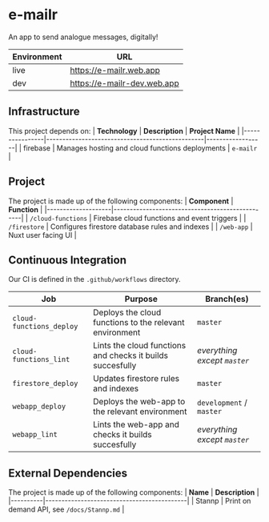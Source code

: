 # e-mailr
An app to send analogue messages, digitally!

| **Environment** | **URL**                     |
|-----------------|-----------------------------|
| live            | https://e-mailr.web.app     |
| dev             | https://e-mailr-dev.web.app |

## Infrastructure
This project depends on:
| **Technology** | **Description**                                 | **Project Name** |
|----------------|-------------------------------------------------|------------------|
| firebase       | Manages hosting and cloud functions deployments | `e-mailr`        |

## Project
The project is made up of the following components:
| **Component**      | **Function**                                    |
|--------------------|-------------------------------------------------|
| `/cloud-functions` | Firebase cloud functions and event triggers     |
| `/firestore`       | Configures firestore database rules and indexes |
| `/web-app`         | Nuxt user facing UI                             |

## Continuous Integration
Our CI is defined in the `.github/workflows` directory.

| **Job**                  | **Purpose**                                                | **Branch(es)**               |
|--------------------------|------------------------------------------------------------|------------------------------|
| `cloud-functions_deploy` | Deploys the cloud functions to the relevant environment    | `master`                     |
| `cloud-functions_lint`   | Lints the cloud functions and checks it builds succesfully | _everything except `master`_ |
| `firestore_deploy`       | Updates firestore rules and indexes                        | `master`                     |
| `webapp_deploy`          | Deploys the web-app to the relevant environment            | `development` / `master`     |
| `webapp_lint`            | Lints the web-app and checks it builds succesfully         | _everything except `master`_ |

## External Dependencies
The project is made up of the following components:
| **Name** | **Description**                            |
|----------|--------------------------------------------|
| Stannp   | Print on demand API, see `/docs/Stannp.md` |